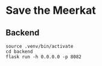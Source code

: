 # Save the Meerkat

## Backend

```
source .venv/bin/activate
cd backend
flask run -h 0.0.0.0 -p 8082
```

